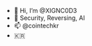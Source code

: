 - 👋 Hi, I’m @XIGNC0D3  
- 👀 Security, Reversing, AI
- 📫 @cointechkr
- 🇰🇷
<!---
XIGNC0D3/XIGNC0D3 is a ✨ special ✨ repository because its `README.md` (this file) appears on your GitHub profile.
You can click the Preview link to take a look at your changes.
--->
